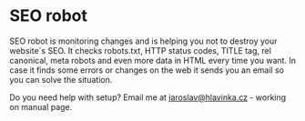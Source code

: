 # SEO robot
SEO robot is monitoring changes and is helping you not to destroy your website´s SEO.
It checks robots.txt, HTTP status codes, TITLE tag, rel canonical, meta robots and even more data in HTML every time you want.
In case it finds some errors or changes on the web it sends you an email so you can solve the situation.

Do you need help with setup? Email me at jaroslav@hlavinka.cz - working on manual page.
